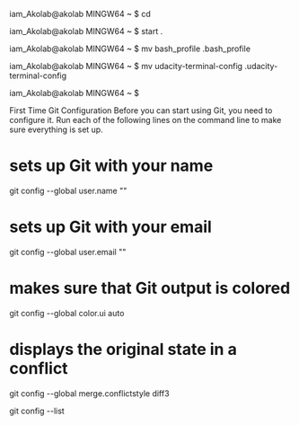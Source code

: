
iam_Akolab@akolab MINGW64 ~
$ cd

iam_Akolab@akolab MINGW64 ~
$ start .

iam_Akolab@akolab MINGW64 ~
$ mv bash_profile .bash_profile

iam_Akolab@akolab MINGW64 ~
$ mv udacity-terminal-config .udacity-terminal-config

iam_Akolab@akolab MINGW64 ~
$



First Time Git Configuration
Before you can start using Git, you need to configure it. Run each of the following lines on the command line to make sure everything is set up.

# sets up Git with your name
git config --global user.name "<Your-Full-Name>"

# sets up Git with your email
git config --global user.email "<your-email-address>"

# makes sure that Git output is colored
git config --global color.ui auto

# displays the original state in a conflict
git config --global merge.conflictstyle diff3

git config --list
